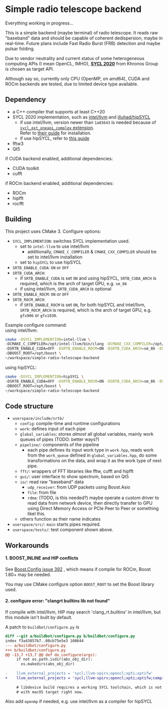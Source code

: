 # Simple radio telescope backend
Everything working in progress...

This is a simple backend (maybe terminal) of radio telescope. 
It reads raw "baseband" data and should be capable of coherent dedispersion, maybe in real-time.
Future plans include Fast Radio Burst (FRB) detection and maybe pulsar folding.

Due to vendor neutrality and current status of some heterogeneous computing APIs (I mean OpenCL, IMHO),
**[SYCL 2020](https://www.khronos.org/sycl/)** from Khronos Group is chosen as target API.

Although say so, currently only CPU (OpenMP, on amd64), CUDA and ROCm backends are tested, due to limited device type available.

## Dependency
* a C++ compiler that supports at least C++20
* SYCL 2020 implementation, such as [intel/llvm](https://github.com/intel/llvm/) and [illuhad/hipSYCL](https://github.com/illuhad/hipSYCL/)
  * if use intel/llvm, version newer than `1a03643` is needed because of [`sycl_ext_oneapi_complex` extension](https://github.com/intel/llvm/blob/sycl/sycl/doc/extensions/proposed/sycl_ext_oneapi_complex.asciidoc).  
    Refer to [their guide](https://github.com/intel/llvm/blob/sycl/sycl/doc/GetStartedGuide.md) for installation.
  * if use hipSYCL, refer to [this guide](https://github.com/illuhad/hipSYCL/blob/develop/doc/installing.md)
* fftw3
* Qt5

if CUDA backend enabled, additional dependencies:
* CUDA toolkit
* cufft

if ROCm backend enabled, additional dependencies:
* ROCm
* hipfft
* rocfft

## Building
This project uses CMake 3. 
Configure options:
* `SYCL_IMPLEMENTION`: switches SYCL implementation used. 
  * set to `intel-llvm` to use intel/llvm
    * additionally, `CMAKE_C_COMPILER` & `CMAKE_CXX_COMPILER` should be set to intel/llvm installation
  * set to `hipSYCL` to use hipSYCL
* `SRTB_ENABLE_CUDA`: `ON` or `OFF`
* `SRTB_CUDA_ARCH`:
  * if `SRTB_ENABLE_CUDA` is set `ON` and using hipSYCL, `SRTB_CUDA_ARCH` is required, which is the arch of target GPU, e.g. `sm_86`
  * if using intel/llvm, `SRTB_CUDA_ARCH` is optional
* `SRTB_ENABLE_ROCM`: `ON` or `OFF`
* `SRTB_ROCM_ARCH`:
  * if `SRTB_ENABLE_ROCM` is set `ON`, for both hipSYCL and intel/llvm, `SRTB_ROCM_ARCH` is required, which is the arch of target GPU, e.g. `gfx906` or `gfx1030`.

Example configure command:  
using intel/llvm:
```bash
cmake -DSYCL_IMPLEMENTION=intel-llvm \
-DCMAKE_C_COMPILER=/opt/intel-llvm/bin/clang -DCMAKE_CXX_COMPILER=/opt/intel-llvm/bin/clang++ \
-DSRTB_ENABLE_CUDA=OFF -DSRTB_ENABLE_ROCM=ON -DSRTB_CUDA_ARCH=sm_86 -DSRTB_ROCM_ARCH=gfx906 \
-DBOOST_ROOT=/opt/boost \
~/workspace/simple-radio-telescope-backend
```
using hipSYCL:
```bash
cmake -DSYCL_IMPLEMENTION=hipSYCL \
-DSRTB_ENABLE_CUDA=OFF -DSRTB_ENABLE_ROCM=ON -DSRTB_CUDA_ARCH=sm_86 -DSRTB_ROCM_ARCH=gfx906 \
-DBOOST_ROOT=/opt/boost \
~/workspace/simple-radio-telescope-backend
```

## Code structure
* `userspace/include/srtb/`
  * `config`: compile-time and runtime configurations
  * `work`: defines input of each pipe
  * `global_variables`: stores *almost* all global variables, mainly work queues of pipes (TODO: better ways?)
  * `pipeline/`: components of the pipeline
    * each pipe defines its input work type in `work.hpp`, reads work from the `work_queue` defined in `global_variables.hpp`, do some transformations on the data, and wrap it as the work type of next pipe.
  * `fft/`: wrappers of FFT libraries like fftw, cufft and hipfft
  * `gui/`: user interface to show spectrum, based on Qt5
  * `io/`: read raw "baseband" data
    * `udp_receiver`: from UDP packets using Boost.Asio
    * `file`: from file
    * `rdma`: (TODO, is this needed?) maybe operate a custom driver to read data from network device, then directly transfer to GPU using Direct Memory Access or PCIe Peer to Peer or something likel this.
  * others function as their name indicates
* `userspace/src/`: `main` starts pipes required.
* `userspace/tests/`: test component shown above.
    

## Workarounds
#### 1. BOOST_INLINE and HIP conflicts
See [Boost.Config issue 392](https://github.com/boostorg/config/issues/392) , which means if compile for ROCm, Boost 1.80+ may be needed.

You may use CMake configure option `BOOST_ROOT` to set the Boost library used.

#### 2. configure error: "clangrt builtins lib not found"
If compile with intel/llvm, HIP may search 'clang_rt.builtins' in intel/llvm, but this module isn't built by default. 

A patch to `buildbot/configure.py` is
```diff
diff --git a/buildbot/configure.py b/buildbot/configure.py
index f3a43857b7..08cb75e5e3 100644
--- a/buildbot/configure.py
+++ b/buildbot/configure.py
@@ -13,7 +13,7 @@ def do_configure(args):
     if not os.path.isdir(abs_obj_dir):
       os.makedirs(abs_obj_dir)
 
-    llvm_external_projects = 'sycl;llvm-spirv;opencl;xpti;xptifw'
+    llvm_external_projects = 'sycl;llvm-spirv;opencl;xpti;xptifw;compiler-rt'
 
     # libdevice build requires a working SYCL toolchain, which is not the case
     # with macOS target right now.
```
Also add `openmp` if needed, e.g. use intel/llvm as a compiler for hipSYCL
